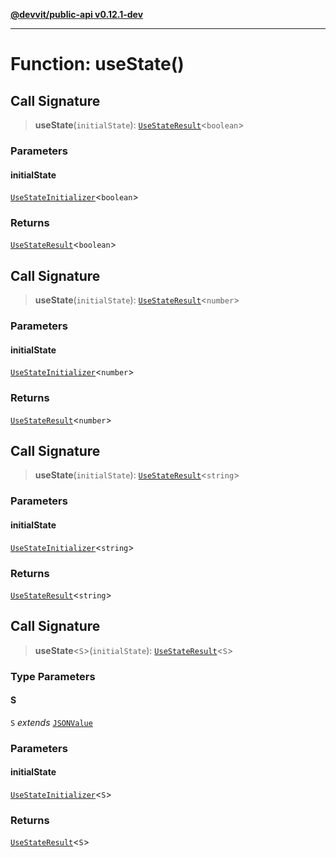 [**@devvit/public-api v0.12.1-dev**](../README.md)

---

# Function: useState()

## Call Signature

> **useState**(`initialState`): [`UseStateResult`](../type-aliases/UseStateResult.md)\<`boolean`\>

### Parameters

#### initialState

[`UseStateInitializer`](../type-aliases/UseStateInitializer.md)\<`boolean`\>

### Returns

[`UseStateResult`](../type-aliases/UseStateResult.md)\<`boolean`\>

## Call Signature

> **useState**(`initialState`): [`UseStateResult`](../type-aliases/UseStateResult.md)\<`number`\>

### Parameters

#### initialState

[`UseStateInitializer`](../type-aliases/UseStateInitializer.md)\<`number`\>

### Returns

[`UseStateResult`](../type-aliases/UseStateResult.md)\<`number`\>

## Call Signature

> **useState**(`initialState`): [`UseStateResult`](../type-aliases/UseStateResult.md)\<`string`\>

### Parameters

#### initialState

[`UseStateInitializer`](../type-aliases/UseStateInitializer.md)\<`string`\>

### Returns

[`UseStateResult`](../type-aliases/UseStateResult.md)\<`string`\>

## Call Signature

> **useState**\<`S`\>(`initialState`): [`UseStateResult`](../type-aliases/UseStateResult.md)\<`S`\>

### Type Parameters

#### S

`S` _extends_ [`JSONValue`](../type-aliases/JSONValue.md)

### Parameters

#### initialState

[`UseStateInitializer`](../type-aliases/UseStateInitializer.md)\<`S`\>

### Returns

[`UseStateResult`](../type-aliases/UseStateResult.md)\<`S`\>
